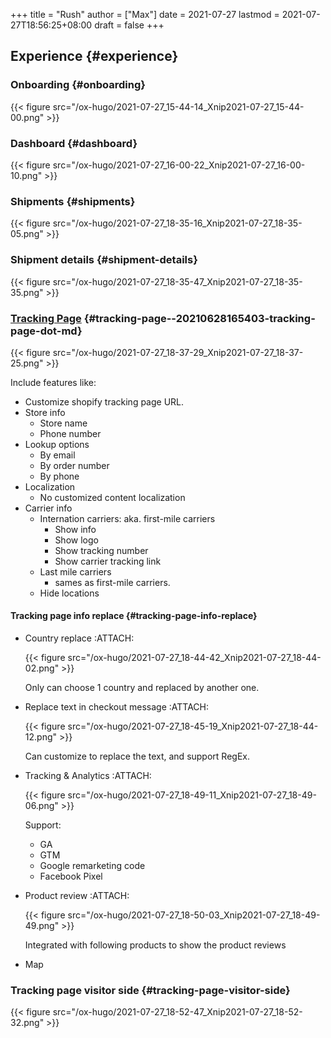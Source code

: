 +++
title = "Rush"
author = ["Max"]
date = 2021-07-27
lastmod = 2021-07-27T18:56:25+08:00
draft = false
+++

## Experience {#experience}


### Onboarding {#onboarding}

{{< figure src="/ox-hugo/2021-07-27_15-44-14_Xnip2021-07-27_15-44-00.png" >}}


### Dashboard {#dashboard}

{{< figure src="/ox-hugo/2021-07-27_16-00-22_Xnip2021-07-27_16-00-10.png" >}}


### Shipments {#shipments}

{{< figure src="/ox-hugo/2021-07-27_18-35-16_Xnip2021-07-27_18-35-05.png" >}}


### Shipment details {#shipment-details}

{{< figure src="/ox-hugo/2021-07-27_18-35-47_Xnip2021-07-27_18-35-35.png" >}}


### [Tracking Page](20210628165403-tracking_page.md) {#tracking-page--20210628165403-tracking-page-dot-md}

{{< figure src="/ox-hugo/2021-07-27_18-37-29_Xnip2021-07-27_18-37-25.png" >}}

Include features like:

-   Customize shopify tracking page URL.
-   Store info
    -   Store name
    -   Phone number
-   Lookup options
    -   By email
    -   By order number
    -   By phone
-   Localization
    -   No customized content localization
-   Carrier info
    -   Internation carriers: aka. first-mile carriers
        -   Show info
        -   Show logo
        -   Show tracking number
        -   Show carrier tracking link
    -   Last mile carriers
        -   sames as first-mile carriers.
    -   Hide locations


#### Tracking page info replace {#tracking-page-info-replace}

<!--list-separator-->

-  Country replace     :ATTACH:

    {{< figure src="/ox-hugo/2021-07-27_18-44-42_Xnip2021-07-27_18-44-02.png" >}}

    Only can choose 1 country and replaced by another one.

<!--list-separator-->

-  Replace text in checkout message     :ATTACH:

    {{< figure src="/ox-hugo/2021-07-27_18-45-19_Xnip2021-07-27_18-44-12.png" >}}

    Can customize to replace the text, and support RegEx.

<!--list-separator-->

-  Tracking & Analytics     :ATTACH:

    {{< figure src="/ox-hugo/2021-07-27_18-49-11_Xnip2021-07-27_18-49-06.png" >}}

    Support:

    -   GA
    -   GTM
    -   Google remarketing code
    -   Facebook Pixel

<!--list-separator-->

-  Product review     :ATTACH:

    {{< figure src="/ox-hugo/2021-07-27_18-50-03_Xnip2021-07-27_18-49-49.png" >}}

    Integrated with following products to show the product reviews

<!--list-separator-->

-  Map


### Tracking page visitor side {#tracking-page-visitor-side}

{{< figure src="/ox-hugo/2021-07-27_18-52-47_Xnip2021-07-27_18-52-32.png" >}}
